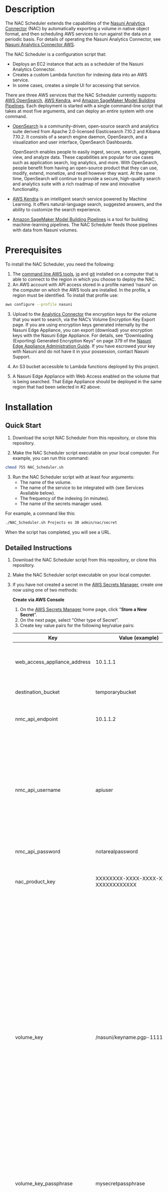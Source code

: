 # Description

The NAC Scheduler extends the capabilities of the [Nasuni Analytics Connector](https://nac.cs.nasuni.com/) (NAC) by automatically exporting a volume in native object format, and then scheduling AWS services to run against the data on a periodic basis. For details of operating the Nasuni Analytics Connector, see [Nasuni Analytics Connector AWS](https://b.link/Nasuni_Analytics_Connector_AWS).

The NAC Scheduler is a configuration script that:
* Deploys an EC2 instance that acts as a scheduler of the Nasuni Analytics Connector.
* Creates a custom Lambda function for indexing data into an AWS service.
* In some cases, creates a simple UI for accessing that service.
 
There are three AWS services that the NAC Scheduler currently supports: [AWS OpenSearch](https://opensearch.org/), [AWS Kendra](https://aws.amazon.com/kendra/), and [Amazon SageMaker Model Building Pipelines](https://docs.aws.amazon.com/sagemaker/latest/dg/pipelines.html).  Each deployment is started with a single command-line script that takes at most five arguments, and can deploy an entire system with one command.

* [OpenSearch] is a community-driven, open-source search and analytics suite derived from Apache 2.0-licensed Elasticsearch 7.10.2 and Kibana 7.10.2. It consists of a search engine daemon, OpenSearch, and a visualization and user interface, OpenSearch Dashboards.

    OpenSearch enables people to easily ingest, secure, search, aggregate, view, and analyze data. These capabilities are popular for use cases such as application search, log analytics, and more. With OpenSearch, people benefit from having an open-source product that they can use, modify, extend, monetize, and resell however they want. At the same time, OpenSearch will continue to provide a secure, high-quality search and analytics suite with a rich roadmap of new and innovative functionality.

* [AWS Kendra] is an intelligent search service powered by Machine Learning. It offers natural-language search, suggested answers, and the ability to customize the search experience.

* [Amazon SageMaker Model Building Pipelines] is a tool for building machine-learning pipelines. The NAC Scheduler feeds those pipelines with data from Nasuni volumes.

# Prerequisites

To install the NAC Scheduler, you need the following:

1. The [command line AWS tools], [jq] and [git] installed on a computer that is able to connect to the region in which you choose to deploy the NAC.
2. An AWS account with API access stored in a profile named ‘nasuni’ on the computer on which the AWS tools are installed. In the profile, a region must be identified. To install that profile use: 
```sh
aws configure --profile nasuni
```
3. Upload to the [Analytics Connector] the encryption keys for the volume that you want to search, via the NAC’s Volume Encryption Key Export page. 
If you are using encryption keys generated internally by the Nasuni Edge Appliance, you can export (download) your encryption keys with the Nasuni Edge Appliance. For details, see “Downloading (Exporting) Generated Encryption Keys” on page 379 of the [Nasuni Edge Appliance Administration Guide](https://b.link/Nasuni_Edge_Appliance_Administration_Guide). 
If you have escrowed your key with Nasuni and do not have it in your possession, contact Nasuni Support.

4. An S3 bucket accessible to Lambda functions deployed by this project.

5. A Nasuni Edge Appliance with Web Access enabled on the volume that is being searched. That Edge Appliance should be deployed in the same region that had been selected in #2 above.

# Installation

## Quick Start

1. Download the script NAC Scheduler from this repository, or clone this repository.

2. Make the NAC Scheduler script executable on your local computer. For example, you can run this command:
```sh 
chmod 755 NAC_Scheduler.sh
```
3. Run the NAC Scheduler script with at least four arguments:
    * The name of the volume.
    * The name of the service to be integrated with (see Services Available below).
    * The frequency of the indexing (in minutes).
    * The name of the secrets manager used.
    
For example, a command like this:

```sh 
./NAC_Scheduler.sh Projects es 30 admin/nac/secret
```

When the script has completed, you will see a URL.

## Detailed Instructions

1. Download the NAC Scheduler script from this repository, or clone this repository.

2. Make the NAC Scheduler script executable on your local computer.

3. If you have not created a secret in the [AWS Secrets Manager], create one now using one of two methods:

    **Create via AWS Console**
    
    1. On the [AWS Secrets Manager] home page, click "**Store a New Secret**".
    2. On the next page, select "Other type of Secret".
    3. Create key value pairs for the following key/value pairs:
    
    |Key|Value (example)|Notes|
    |---|---------------|-----|
    |web_access_appliance_address|10.1.1.1|Should be publicly accessible and include shares for the volume being searched.|
    |destination_bucket|temporarybucket|See the fourth prerequisite described above.|
    |nmc_api_endpoint|10.1.1.2|Should be accessible to the resources created by this script.|
    |nmc_api_username|apiuser|Make sure that this API user has the following Permissions: "Enable NMC API Access" and "Manage all aspects of Volumes". For details, see “Adding Permission Groups” on page 461 of the [Nasuni Management Console Guide](https://b.link/Nasuni_NMC_Guide).|
    |nmc_api_password|notarealpassword|Password for this user.|
    |nac_product_key|XXXXXXXX-XXXX-XXXX-XXXX-XXXXXXXXXXXX|Your product key can be generated on the [Nasuni Cloud Services page] in your Nasuni dashboard.|
    |volume_key|/nasuni/keyname.pgp-111111|This is the parameter value created by Nasuni when you upload your keys through the [Nasuni Cloud Services page]. After you are on the [Nasuni Cloud Services page], click **Launch**. On the next page, choose "Run in AWS". On the next page, click **Get Started**. Select a region and make sure it is the same region that you set when you created the AWS default profile in the Prerequisites above. After accepting the Terms of Service, click **Continue**. You are then prompted to upload keys. (**Note**: Key names cannot have spaces in the names.) Upload the keys, and you receive a path back in the format listed here. |
    |volume_key_passphrase|mysecretpassphrase|Use the passphrase associated with the keys|
    |pem_key_path|/home/johndoe/.ssh/mypemkey.pem|A pem key which is also stored as one of the [key pairs] in your AWS account. (NB: case matters. Make sure that the pem key in the pem_key_path has the same capitalization as the corresponding key in AWS)|
    |nac_scheduler_name|My_NAC_Scheduler|(Optional) The name of the NAC Scheduler. If this variable is not set, the name defaults to "NAC_Scheduler"|
    |github_organization|nasuni-labs|(Optional) If you have forked this repository or are using a forked version of this repository, add that organization name here. All calls to github repositories will look within this organization|

    4. After you have entered all the key value pairs, click **Next**.
    5. Choose a name for your key. Remember this name for when you run the initial script.  

    **Create a local file**

    1. Create a text file that contains the key/value pairs listed above.
    2. Do not use quotes for either the key or the value. For example: destination_bucket=temporarybucket
    3. Save this as a text file (for example, mysecret.txt) in the same folder as the NAC_Scheduler.sh script.

4. If you need to override any of the NAC parameters (as described in the Appendix: Automating Analytics Connector section of the [NAC Technical Documentation]), you can create a NAC variables file that lists the parameters you would like to change.

5. Save this list of variables as a text file (for example, nacvariables.txt) in the same folder as the NAC_Scheduler.sh script.

6. Run the script with three to five arguments, depending on whether or not you have created a local secrets file or a  NAC variables file. The order of arguments should be as follows:
    * The name of the volume.
    * The name of the service to be integrated with (see Services Available below).
    * The frequency of the indexing (in minutes).
    * The path to the secrets file created in Step 3 **Create via AWS Console**, or the name of the secrets file generated in Step 3 **Create a local file**.
    * (OPTIONAL) The path to the NAC variables file.

For example, a command with all five arguments would look like this:

```sh
./NAC_Scheduler.sh Projects es 30 mysecret.text nacvariables.txt
```
# Services Available

The NAC Scheduler currently supports the following services:

|Service Name|Argument Short Name|Description|What is deployed|
|------------|-------------------|-----------|----------------|
|AWS OpenSearch|es|Automates the indexing of files created on a Nasuni volume.|1. NAC Scheduler EC2 Instance (if not already deployed). 2. OpenSearch service and domain (if not already deployed). 3. Cron job to run terraform scripts to periodically create and destroy the NAC. 4. Lambda function for indexing data exported by the NAC to the S3 destination bucket described in the pre-requisite and deleting the data after it has been indexed. 5. A simple Search UI available on the NAC Scheduler.|
|AWS Kendra|kendra|Automates the indexing of files created on a Nasuni volume.|See AWS OpenSearch. |
|AWS SageMaker Model Building Pipelines|pipeline|Automates the ingestion of data into any SageMaker Model Building pipeline workflow that has an S3 bucket as the source of data in the first process step.|1. NAC Scheduler EC2 Instance (if not already deployed). 2. Cron job to run terraform scripts to periodically create and destroy the NAC.|

# Getting Help

To get help, please [submit an issue] to this Github repository.

[OpenSearch]: <https://opensearch.org/>
[command line AWS tools]: <https://docs.aws.amazon.com/cli/latest/userguide/getting-started-install.html>
[Analytics Connector]: <https://nac.cs.nasuni.com/launch.html>
[AWS Secrets Manager]: <https://console.aws.amazon.com/secretsmanager/home>
[Nasuni Cloud Services page]: <https://account.nasuni.com/account/cloudservices/>
[NAC Technical Documentation]: <https://b.link/Nasuni_Analytics_Connector_AWS>
[submit an issue]: <https://github.com/nasuni-community-tools/sch-nac/issues>
[AWS Kendra]: <https://aws.amazon.com/kendra/>
[Amazon SageMaker Model Building Pipelines]: <https://docs.aws.amazon.com/sagemaker/latest/dg/pipelines.html>
[jQ]:<https://stedolan.github.io/jq/>
[git]:<https://git-scm.com/downloads>
[key pairs]:<https://console.aws.amazon.com/ec2/v2/home#KeyPairs:>
